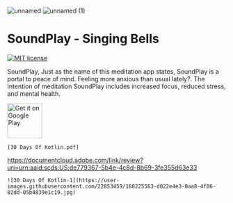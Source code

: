 


![unnamed](https://user-images.githubusercontent.com/22853459/135478756-3bce7bf1-24b1-4f58-8d71-2e737e840cc3.png)
![unnamed (1)](https://user-images.githubusercontent.com/22853459/135478784-0900565e-89df-496b-9529-6b313586843b.png)

# SoundPlay - Singing Bells
[![MIT license](https://img.shields.io/badge/License-MIT-blue.svg)](https://lbesson.mit-license.org/)


SoundPlay, Just as the name of this meditation app states, 
SoundPlay is a portal to peace of mind. 
Feeling more anxious than usual lately?. 
The Intention of meditation SoundPlay includes 
increased focus, reduced stress, and mental health.


<p align="left">
<a href="https://play.google.com/store/apps/details?id=com.martialcoder.soundplay">
    <img alt="Get it on Google Play"
        height="80"
        src="https://play.google.com/intl/en_us/badges/images/generic/en_badge_web_generic.png" />
</a>  

    [30 Days Of Kotlin.pdf]
https://documentcloud.adobe.com/link/review?uri=urn:aaid:scds:US:de779367-5b4e-4c8d-8b69-3fe355d63e33


    ![30 Days Of Kotlin-1](https://user-images.githubusercontent.com/22853459/160225563-d022e4e3-0aa8-4f06-82dd-05b4839e1c19.jpg)
